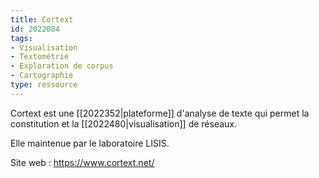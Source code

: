 ```yaml
---
title: Cortext
id: 2022084
tags:
- Visualisation
- Textométrie
- Exploration de corpus
- Cartographie
type: ressource
---
```


Cortext est une [[2022352|plateforme]] d'analyse de texte qui permet la constitution et la [[2022480|visualisation]] de réseaux.

Elle maintenue par le laboratoire LISIS.

Site web : <https://www.cortext.net/>


